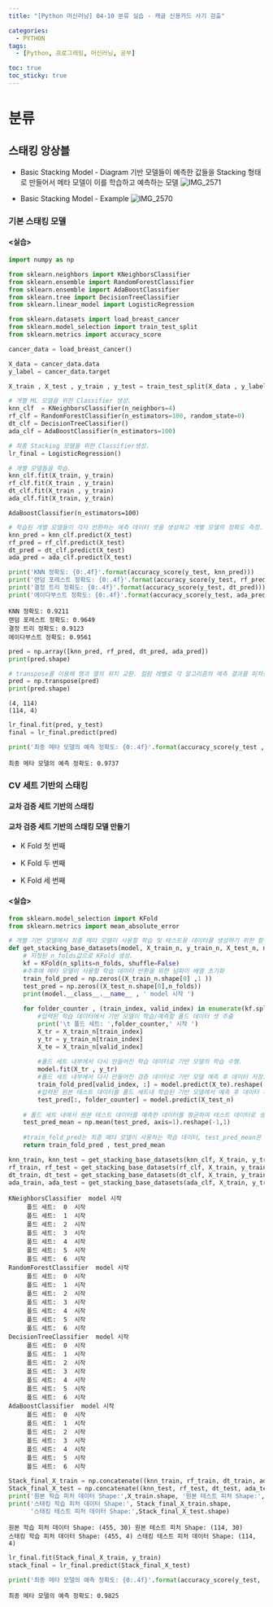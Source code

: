 ```yaml
---
title: "[Python 머신러닝] 04-10 분류 실습 - 캐글 신용카드 사기 검출"

categories: 
  - PYTHON
tags:
  - [Python, 프로그래밍, 머신러닝, 공부]

toc: true
toc_sticky: true
---
```


# 분류

## 스태킹 앙상블

- Basic Stacking Model - Diagram
기반 모델들이 예측한 값들을 Stacking 형태로 만들어서 메타 모델이 이를 학습하고 예측하는 모델
![IMG_2571](https://github.com/gsh06169/gsh06169/assets/150469460/c7c48985-17eb-49cf-8661-9aeab157b32d)


- Basic Stacking Model - Example
![IMG_2570](https://github.com/gsh06169/gsh06169/assets/150469460/f5737715-f8d8-4944-9ba3-ca9c98d12824)


### 기본 스태킹 모델

#### <실습>

```python
import numpy as np

from sklearn.neighbors import KNeighborsClassifier
from sklearn.ensemble import RandomForestClassifier
from sklearn.ensemble import AdaBoostClassifier
from sklearn.tree import DecisionTreeClassifier
from sklearn.linear_model import LogisticRegression

from sklearn.datasets import load_breast_cancer
from sklearn.model_selection import train_test_split
from sklearn.metrics import accuracy_score

cancer_data = load_breast_cancer()

X_data = cancer_data.data
y_label = cancer_data.target

X_train , X_test , y_train , y_test = train_test_split(X_data , y_label , test_size=0.2 , random_state=0)
```


```python
# 개별 ML 모델을 위한 Classifier 생성.
knn_clf  = KNeighborsClassifier(n_neighbors=4)
rf_clf = RandomForestClassifier(n_estimators=100, random_state=0)
dt_clf = DecisionTreeClassifier()
ada_clf = AdaBoostClassifier(n_estimators=100)

# 최종 Stacking 모델을 위한 Classifier생성. 
lr_final = LogisticRegression()

```


```python
# 개별 모델들을 학습. 
knn_clf.fit(X_train, y_train)
rf_clf.fit(X_train , y_train)
dt_clf.fit(X_train , y_train)
ada_clf.fit(X_train, y_train)
```




    AdaBoostClassifier(n_estimators=100)




```python
# 학습된 개별 모델들이 각자 반환하는 예측 데이터 셋을 생성하고 개별 모델의 정확도 측정. 
knn_pred = knn_clf.predict(X_test)
rf_pred = rf_clf.predict(X_test)
dt_pred = dt_clf.predict(X_test)
ada_pred = ada_clf.predict(X_test)

print('KNN 정확도: {0:.4f}'.format(accuracy_score(y_test, knn_pred)))
print('랜덤 포레스트 정확도: {0:.4f}'.format(accuracy_score(y_test, rf_pred)))
print('결정 트리 정확도: {0:.4f}'.format(accuracy_score(y_test, dt_pred)))
print('에이다부스트 정확도: {0:.4f}'.format(accuracy_score(y_test, ada_pred)))
```

    KNN 정확도: 0.9211
    랜덤 포레스트 정확도: 0.9649
    결정 트리 정확도: 0.9123
    에이다부스트 정확도: 0.9561
    


```python
pred = np.array([knn_pred, rf_pred, dt_pred, ada_pred])
print(pred.shape)

# transpose를 이용해 행과 열의 위치 교환. 컬럼 레벨로 각 알고리즘의 예측 결과를 피처로 만듦. 
pred = np.transpose(pred)
print(pred.shape)
```

    (4, 114)
    (114, 4)
    


```python
lr_final.fit(pred, y_test)
final = lr_final.predict(pred)

print('최종 메타 모델의 예측 정확도: {0:.4f}'.format(accuracy_score(y_test , final)))
```

    최종 메타 모델의 예측 정확도: 0.9737
    

### CV 세트 기반의 스태킹

#### 교차 검증 세트 기반의 스태킹

#### 교차 검증 세트 기반의 스태킹 모델 만들기
- K Fold 첫 번째

- K Fold 두 번째

- K Fold 세 번째



#### <실습>

```python
from sklearn.model_selection import KFold
from sklearn.metrics import mean_absolute_error

# 개별 기반 모델에서 최종 메타 모델이 사용할 학습 및 테스트용 데이터를 생성하기 위한 함수. 
def get_stacking_base_datasets(model, X_train_n, y_train_n, X_test_n, n_folds ):
    # 지정된 n_folds값으로 KFold 생성.
    kf = KFold(n_splits=n_folds, shuffle=False)
    #추후에 메타 모델이 사용할 학습 데이터 반환을 위한 넘파이 배열 초기화 
    train_fold_pred = np.zeros((X_train_n.shape[0] ,1 ))
    test_pred = np.zeros((X_test_n.shape[0],n_folds))
    print(model.__class__.__name__ , ' model 시작 ')
    
    for folder_counter , (train_index, valid_index) in enumerate(kf.split(X_train_n)):
        #입력된 학습 데이터에서 기반 모델이 학습/예측할 폴드 데이터 셋 추출 
        print('\t 폴드 세트: ',folder_counter,' 시작 ')
        X_tr = X_train_n[train_index] 
        y_tr = y_train_n[train_index] 
        X_te = X_train_n[valid_index]  
        
        #폴드 세트 내부에서 다시 만들어진 학습 데이터로 기반 모델의 학습 수행.
        model.fit(X_tr , y_tr)       
        #폴드 세트 내부에서 다시 만들어진 검증 데이터로 기반 모델 예측 후 데이터 저장.
        train_fold_pred[valid_index, :] = model.predict(X_te).reshape(-1,1)
        #입력된 원본 테스트 데이터를 폴드 세트내 학습된 기반 모델에서 예측 후 데이터 저장. 
        test_pred[:, folder_counter] = model.predict(X_test_n)
            
    # 폴드 세트 내에서 원본 테스트 데이터를 예측한 데이터를 평균하여 테스트 데이터로 생성 
    test_pred_mean = np.mean(test_pred, axis=1).reshape(-1,1)    
    
    #train_fold_pred는 최종 메타 모델이 사용하는 학습 데이터, test_pred_mean은 테스트 데이터
    return train_fold_pred , test_pred_mean
```


```python
knn_train, knn_test = get_stacking_base_datasets(knn_clf, X_train, y_train, X_test, 7)
rf_train, rf_test = get_stacking_base_datasets(rf_clf, X_train, y_train, X_test, 7)
dt_train, dt_test = get_stacking_base_datasets(dt_clf, X_train, y_train, X_test,  7)    
ada_train, ada_test = get_stacking_base_datasets(ada_clf, X_train, y_train, X_test, 7)
```

    KNeighborsClassifier  model 시작 
    	 폴드 세트:  0  시작 
    	 폴드 세트:  1  시작 
    	 폴드 세트:  2  시작 
    	 폴드 세트:  3  시작 
    	 폴드 세트:  4  시작 
    	 폴드 세트:  5  시작 
    	 폴드 세트:  6  시작 
    RandomForestClassifier  model 시작 
    	 폴드 세트:  0  시작 
    	 폴드 세트:  1  시작 
    	 폴드 세트:  2  시작 
    	 폴드 세트:  3  시작 
    	 폴드 세트:  4  시작 
    	 폴드 세트:  5  시작 
    	 폴드 세트:  6  시작 
    DecisionTreeClassifier  model 시작 
    	 폴드 세트:  0  시작 
    	 폴드 세트:  1  시작 
    	 폴드 세트:  2  시작 
    	 폴드 세트:  3  시작 
    	 폴드 세트:  4  시작 
    	 폴드 세트:  5  시작 
    	 폴드 세트:  6  시작 
    AdaBoostClassifier  model 시작 
    	 폴드 세트:  0  시작 
    	 폴드 세트:  1  시작 
    	 폴드 세트:  2  시작 
    	 폴드 세트:  3  시작 
    	 폴드 세트:  4  시작 
    	 폴드 세트:  5  시작 
    	 폴드 세트:  6  시작 
    


```python
Stack_final_X_train = np.concatenate((knn_train, rf_train, dt_train, ada_train), axis=1)
Stack_final_X_test = np.concatenate((knn_test, rf_test, dt_test, ada_test), axis=1)
print('원본 학습 피처 데이터 Shape:',X_train.shape, '원본 테스트 피처 Shape:',X_test.shape)
print('스태킹 학습 피처 데이터 Shape:', Stack_final_X_train.shape,
      '스태킹 테스트 피처 데이터 Shape:',Stack_final_X_test.shape)
```

    원본 학습 피처 데이터 Shape: (455, 30) 원본 테스트 피처 Shape: (114, 30)
    스태킹 학습 피처 데이터 Shape: (455, 4) 스태킹 테스트 피처 데이터 Shape: (114, 4)
    


```python
lr_final.fit(Stack_final_X_train, y_train)
stack_final = lr_final.predict(Stack_final_X_test)

print('최종 메타 모델의 예측 정확도: {0:.4f}'.format(accuracy_score(y_test, stack_final)))
```

    최종 메타 모델의 예측 정확도: 0.9825
    


```python

```


```python

```

